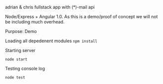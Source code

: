 adrian & chris
fullstack app with (*)-mail api

Node/Express + Angular 1.0. As this is a demo/proof of concept we will not be including much overhead.

Purpose: Demo

Loading all depedenent modules
`npm install` 

Starting server

`node start`

Testing console log

`node test`